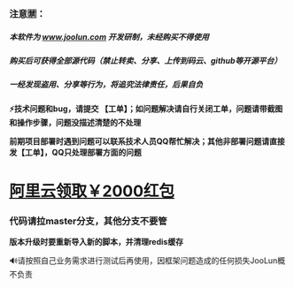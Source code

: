 ### 注意🈲：
##### 本软件为 www.joolun.com 开发研制，未经购买不得使用
##### 购买后可获得全部源代码（禁止转卖、分享、上传到码云、github等开源平台）
##### 一经发现盗用、分享等行为，将追究法律责任，后果自负

**⚡技术问题和bug，请提交 【工单】；如问题解决请自行关闭工单，问题请带截图和操作步骤，问题没描述清楚的不处理**

**前期项目部署时遇到问题可以联系技术人员QQ帮忙解决；其他非部署问题请直接发【工单】，QQ只处理部署方面的问题**

# **[阿里云领取￥2000红包](https://promotion.aliyun.com/ntms/yunparter/invite.html?userCode=ktp7i3ac)**

### 代码请拉master分支，其他分支不要管

**版本升级时要重新导入新的脚本，并清理redis缓存**

🔊请按照自己业务需求进行测试后再使用，因框架问题造成的任何损失JooLun概不负责